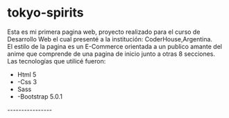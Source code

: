 # tokyo-spirits
Esta es mi primera pagina web, proyecto realizado para el curso de Desarrollo Web el cual presenté a la institución: CoderHouse,Argentina. <br>
El estilo de la pagina es un E-Commerce orientada a un publico amante del anime que comprende de una pagina de inicio junto a otras 8 secciones. <br>
Las tecnologías que utilicé fueron:<br>
<ul> <li>Html 5</li>
  <li>-Css 3</li>
  <li>Sass</li>
  <li>-Bootstrap 5.0.1</li>
</ul>
----------------


